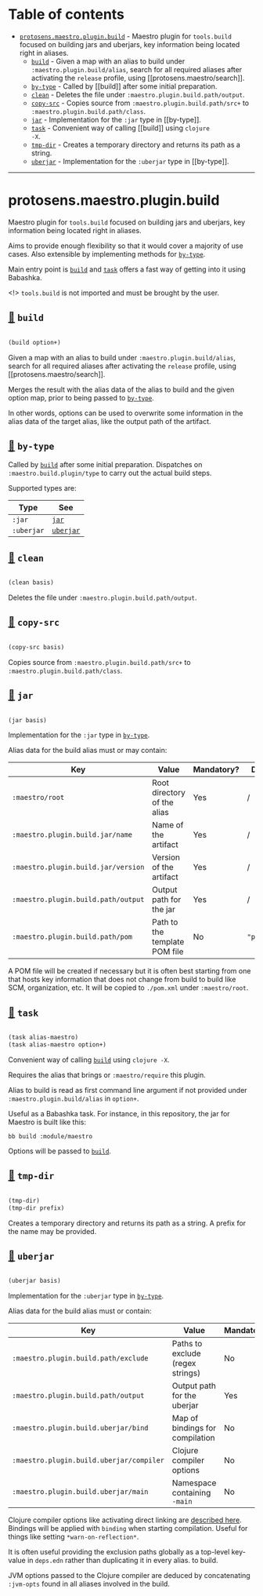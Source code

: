 # Table of contents
-  [`protosens.maestro.plugin.build`](#protosens.maestro.plugin.build)  - Maestro plugin for <code>tools.build</code> focused on building jars and uberjars, key information being located right in aliases.
    -  [`build`](#protosens.maestro.plugin.build/build) - Given a map with an alias to build under <code>:maestro.plugin.build/alias</code>, search for all required aliases after activating the <code>release</code> profile, using [[protosens.maestro/search]].
    -  [`by-type`](#protosens.maestro.plugin.build/by-type) - Called by [[build]] after some initial preparation.
    -  [`clean`](#protosens.maestro.plugin.build/clean) - Deletes the file under <code>:maestro.plugin.build.path/output</code>.
    -  [`copy-src`](#protosens.maestro.plugin.build/copy-src) - Copies source from <code>:maestro.plugin.build.path/src+</code> to <code>:maestro.plugin.build.path/class</code>.
    -  [`jar`](#protosens.maestro.plugin.build/jar) - Implementation for the <code>:jar</code> type in [[by-type]].
    -  [`task`](#protosens.maestro.plugin.build/task) - Convenient way of calling [[build]] using <code>clojure -X</code>.
    -  [`tmp-dir`](#protosens.maestro.plugin.build/tmp-dir) - Creates a temporary directory and returns its path as a string.
    -  [`uberjar`](#protosens.maestro.plugin.build/uberjar) - Implementation for the <code>:uberjar</code> type in [[by-type]].

-----
# <a name="protosens.maestro.plugin.build">protosens.maestro.plugin.build</a>


Maestro plugin for `tools.build` focused on building jars and uberjars, key information being located
   right in aliases.

   Aims to provide enough flexibility so that it would cover a majority of use cases. Also extensible by
   implementing methods for [`by-type`](#protosens.maestro.plugin.build/by-type).

   Main entry point is [`build`](#protosens.maestro.plugin.build/build) and [`task`](#protosens.maestro.plugin.build/task) offers a fast way of getting into it using Babashka.
  
   <!> `tools.build` is not imported and must be brought by the user.




## <a name="protosens.maestro.plugin.build/build">[:page_facing_up:](https://github.com/protosens/monorepo.cljc/blob/develop/module/maestro.plugin.build/src/main/clj/protosens/maestro/plugin/build.cljc#L295-L323) `build`</a>
``` clojure

(build option+)
```


Given a map with an alias to build under `:maestro.plugin.build/alias`, search for all required aliases
   after activating the `release` profile, using [[protosens.maestro/search]].

   Merges the result with the alias data of the alias to build and the given option map, prior to being
   passed to [`by-type`](#protosens.maestro.plugin.build/by-type).

   In other words, options can be used to overwrite some information in the alias data of the target alias,
   like the output path of the artifact.

## <a name="protosens.maestro.plugin.build/by-type">[:page_facing_up:](https://github.com/protosens/monorepo.cljc/blob/develop/module/maestro.plugin.build/src/main/clj/protosens/maestro/plugin/build.cljc#L243-L255) `by-type`</a>

Called by [`build`](#protosens.maestro.plugin.build/build) after some initial preparation.
   Dispatches on `:maestro.build.plugin/type` to carry out the actual build steps.

   Supported types are:

   | Type       | See         |
   |------------|-------------|
   | `:jar`     | [`jar`](#protosens.maestro.plugin.build/jar)     |
   | `:uberjar` | [`uberjar`](#protosens.maestro.plugin.build/uberjar) |

## <a name="protosens.maestro.plugin.build/clean">[:page_facing_up:](https://github.com/protosens/monorepo.cljc/blob/develop/module/maestro.plugin.build/src/main/clj/protosens/maestro/plugin/build.cljc#L34-L44) `clean`</a>
``` clojure

(clean basis)
```


Deletes the file under `:maestro.plugin.build.path/output`.

## <a name="protosens.maestro.plugin.build/copy-src">[:page_facing_up:](https://github.com/protosens/monorepo.cljc/blob/develop/module/maestro.plugin.build/src/main/clj/protosens/maestro/plugin/build.cljc#L49-L62) `copy-src`</a>
``` clojure

(copy-src basis)
```


Copies source from `:maestro.plugin.build.path/src+` to `:maestro.plugin.build.path/class`.

## <a name="protosens.maestro.plugin.build/jar">[:page_facing_up:](https://github.com/protosens/monorepo.cljc/blob/develop/module/maestro.plugin.build/src/main/clj/protosens/maestro/plugin/build.cljc#L115-L172) `jar`</a>
``` clojure

(jar basis)
```


Implementation for the `:jar` type in [`by-type`](#protosens.maestro.plugin.build/by-type).

   Alias data for the build alias must or may contain:

   | Key                                 | Value                         | Mandatory? | Default       |
   |-------------------------------------|-------------------------------|------------|---------------|
   | `:maestro/root`                     | Root directory of the alias   | Yes        | /             |
   | `:maestro.plugin.build.jar/name`    | Name of the artifact          | Yes        | /             |
   | `:maestro.plugin.build.jar/version` | Version of the artifact       | Yes        | /             |
   | `:maestro.plugin.build.path/output` | Output path for the jar       | Yes        | /             |
   | `:maestro.plugin.build.path/pom`    | Path to the template POM file | No         | `"pom.xml"` |

   A POM file will be created if necessary but it is often best starting from one that hosts key information
   that does not change from build to build like SCM, organization, etc. It will be copied to `./pom.xml` under
   `:maestro/root`.

## <a name="protosens.maestro.plugin.build/task">[:page_facing_up:](https://github.com/protosens/monorepo.cljc/blob/develop/module/maestro.plugin.build/src/main/clj/protosens/maestro/plugin/build.cljc#L327-L368) `task`</a>
``` clojure

(task alias-maestro)
(task alias-maestro option+)
```


Convenient way of calling [`build`](#protosens.maestro.plugin.build/build) using `clojure -X`.

   Requires the alias that brings or `:maestro/require` this plugin.

   Alias to build is read as first command line argument if not provided under `:maestro.plugin.build/alias`
   in `option+`.
 
   Useful as a Babashka task. For instance, in this repository, the jar for Maestro is built like this:

   ```
   bb build :module/maestro
   ```
  
   Options will be passed to [`build`](#protosens.maestro.plugin.build/build).

## <a name="protosens.maestro.plugin.build/tmp-dir">[:page_facing_up:](https://github.com/protosens/monorepo.cljc/blob/develop/module/maestro.plugin.build/src/main/clj/protosens/maestro/plugin/build.cljc#L67-L83) `tmp-dir`</a>
``` clojure

(tmp-dir)
(tmp-dir prefix)
```


Creates a temporary directory and returns its path as a string.
   A prefix for the name may be provided.

## <a name="protosens.maestro.plugin.build/uberjar">[:page_facing_up:](https://github.com/protosens/monorepo.cljc/blob/develop/module/maestro.plugin.build/src/main/clj/protosens/maestro/plugin/build.cljc#L177-L236) `uberjar`</a>
``` clojure

(uberjar basis)
```


Implementation for the `:uberjar` type in [`by-type`](#protosens.maestro.plugin.build/by-type).
  
   Alias data for the build alias must or contain:

   | Key                                      | Value                            | Mandatory? |
   |------------------------------------------|----------------------------------|------------|
   | `:maestro.plugin.build.path/exclude`     | Paths to exclude (regex strings) | No         |
   | `:maestro.plugin.build.path/output`      | Output path for the uberjar      | Yes        |
   | `:maestro.plugin.build.uberjar/bind`     | Map of bindings for compilation  | No         |
   | `:maestro.plugin.build.uberjar/compiler` | Clojure compiler options         | No         |
   | `:maestro.plugin.build.uberjar/main`     | Namespace containing `-main`     | No         |   

   Clojure compiler options like activating direct linking are [described here](https://clojure.org/reference/compilation#_compiler_options).
   Bindings will be applied with `binding` when starting compilation. Useful for things like setting `*warn-on-reflection*`.
  
   It is often useful providing the exclusion paths globally as a top-level key-value in `deps.edn` rather than duplicating it in every alias.
   to build.

   JVM options passed to the Clojure compiler are deduced by concatenating `:jvm-opts` found in all aliases
   involved in the build.
